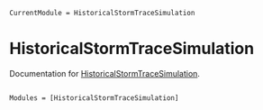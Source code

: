 ```@meta
CurrentModule = HistoricalStormTraceSimulation
```

# HistoricalStormTraceSimulation

Documentation for [HistoricalStormTraceSimulation](https://github.com/JakeGrainger/HistoricalStormTraceSimulation.jl).

```@index
```

```@autodocs
Modules = [HistoricalStormTraceSimulation]
```
